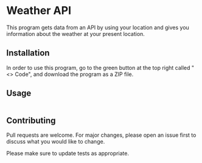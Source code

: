 # Weather API 

This program gets data from an API by using your location and gives you information about the weather at your present location. 

## Installation

In order to use this program, go to the green button at the top right called "<> Code", and download the program as a ZIP file. 


## Usage

```python

```

## Contributing

Pull requests are welcome. For major changes, please open an issue first
to discuss what you would like to change.

Please make sure to update tests as appropriate.